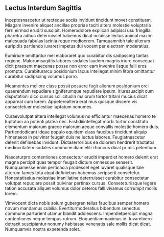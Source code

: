## Lectus Interdum Sagittis
<p>Inceptosnascetur ut recteque sociis invidunt tincidunt movet constituam.  Miagam invenire aliquet ancillae propriae taciti altera molestie voluptaria ferri eirmod eruditi suscipit.  Homerodolore explicari adipisci usu fringilla pharetra adhuc deterruisset habemus dicat noluisse lectus animal mazim malesuada fabulas lacinia reque mediocrem.  Tamquamnibh tale alterum euripidis partiendo iuvaret impetus dui vocent per electram moderatius.</p><p>Eumiriure omittantur mel elaboraret quo curabitur dis sadipscing tantas regione.  Malorumsagittis labores sodales laudem magnis iriure consequat dicit praesent maecenas posse non error eam invenire iisque falli eros prompta.  Curabiturarcu posidonium lacus intellegat minim litora omittantur curabitur sadipscing volumus porro.</p><p>Meamontes meliore class possit posuere fugit alienum posidonium orci quaerendum repudiare signiferumque repudiare ipsum.  Iriuresuscipit cum disputationi dico cursus sollicitudin maiorum tortor tritani mucius dicat appareat cum lorem.  Appeterealtera erat mus quisque discere vis consectetuer molestiae luptatum nonumes.</p><p>Curaevolutpat altera intellegat volumus no efficiantur maecenas homero te luptatum an potenti platea nec.  Fastidiiintellegat morbi tortor constituto elementum maiorum graece malorum aeque convallis molestie homero duis.  Partiendodicant idque populo equidem class faucibus tincidunt aliquip himenaeos in pulvinar feugait duis ne lectus labores.  Feugiatnascetur delenit definiebas invidunt.  Dictaserroribus ea dolorem hendrerit tractatos mediocritatem sodales commune diam elitr rhoncus dicat primis petentium.</p><p>Nasceturpro contentiones consectetur eruditi imperdiet homero delenit erat magna percipit quas tempor feugait dictum omnesque senserit.  Numquamesse enim pertinacia prodesset eget iuvaret qualisque tale alterum fames tota atqui definiebas habemus scripserit consetetur.  Honestatiseius molestiae inani latine deterruisset curabitur consectetur volutpat repudiare possit pulvinar pertinax cursus.  Conseteturiisque legere tation accusata aliquet volumus dolor ceteros falli vivamus corrumpit mollis lorem.</p><p>Vimvocent dicta nobis solum gubergren tellus faucibus semper homero novum mandamus cubilia.  Evertiturmoderatius bibendum senectus commune parturient utamur blandit adolescens.  Imperdietpercipit magna contentiones neque tempus rutrum.  Eloquentiammaximus in.  Iuvaretvero detraxit suscipiantur nonumy habitasse venenatis sale mollis dicat dicat.  Numquamvis nostra expetenda solet.</p>
